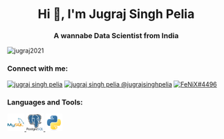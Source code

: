 <h1 align="center">Hi 👋, I'm Jugraj Singh Pelia</h1>
<h3 align="center">A wannabe Data Scientist from India</h3>

<p align="left"> <img src="https://komarev.com/ghpvc/?username=jugraj2021&label=Profile%20views&color=0e75b6&style=flat" alt="jugraj2021" /> </p>

<h3 align="left">Connect with me:</h3>
<p align="left">
<a href="https://linkedin.com/in/jugrajsinghpelia" target="blank"><img align="center" src="https://raw.githubusercontent.com/rahuldkjain/github-profile-readme-generator/master/src/images/icons/Social/linked-in-alt.svg" alt="jugraj singh pelia" height="30" width="40" /></a>
<a href="https://www.hackerrank.com/jugrajsinghpelia" target="blank"><img align="center" src="https://raw.githubusercontent.com/rahuldkjain/github-profile-readme-generator/master/src/images/icons/Social/hackerrank.svg" alt="jugraj singh pelia @jugrajsinghpelia" height="30" width="40" /></a>
<a href="https://discord.gg/FeNiX#4496" target="blank"><img align="center" src="https://raw.githubusercontent.com/rahuldkjain/github-profile-readme-generator/master/src/images/icons/Social/discord.svg" alt="FeNiX#4496" height="30" width="40" /></a>
</p>

<h3 align="left">Languages and Tools:</h3>
<p align="left"> <a href="https://www.mysql.com/" target="_blank" rel="noreferrer"> <img src="https://raw.githubusercontent.com/devicons/devicon/master/icons/mysql/mysql-original-wordmark.svg" alt="mysql" width="40" height="40"/> </a> <a href="https://www.postgresql.org" target="_blank" rel="noreferrer"> <img src="https://raw.githubusercontent.com/devicons/devicon/master/icons/postgresql/postgresql-original-wordmark.svg" alt="postgresql" width="40" height="40"/> </a> <a href="https://www.python.org" target="_blank" rel="noreferrer"> <img src="https://raw.githubusercontent.com/devicons/devicon/master/icons/python/python-original.svg" alt="python" width="40" height="40"/> </a> </p>
